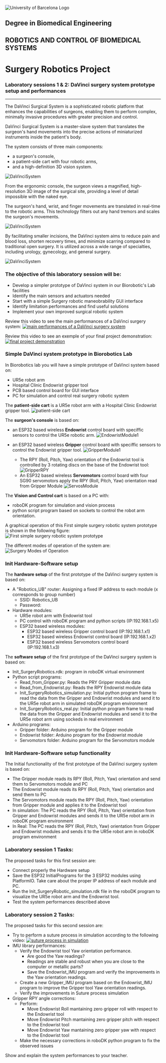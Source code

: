 ![University of Barcelona Logo](././Images/Session1/figure1.png)

## Degree in Biomedical Engineering
## ROBOTICS AND CONTROL OF BIOMEDICAL SYSTEMS
# **Surgery Robotics Project**
### Laboratory sessions 1 & 2: DaVinci surgery system prototype setup and performances

---



The DaVinci Surgical System is a sophisticated robotic platform that enhances the capabilities of surgeons, enabling them to perform complex, minimally invasive procedures with greater precision and control. 

DaVinci Surgical System is a master-slave system that translates the surgeon's hand movements into the precise actions of miniaturized instruments inside the patient's body. 

The system consists of three main components: 
- a surgeon's console, 
- a patient-side cart with four robotic arms, 
- and a high-definition 3D vision system.

![DaVinciSystem](././Images/Session1/DaVinciSystem1.png)

From the ergonomic console, the surgeon views a magnified, high-resolution 3D image of the surgical site, providing a level of detail impossible with the naked eye. 

The surgeon's hand, wrist, and finger movements are translated in real-time to the robotic arms. This technology filters out any hand tremors and scales the surgeon's movements. 

![DaVinciSystem](././Images/Session1/DaVinciSystem2.png)

By facilitating smaller incisions, the DaVinci system aims to reduce pain and blood loss, shorten recovery times, and minimize scarring compared to traditional open surgery. It is utilized across a wide range of specialties, including urology, gynecology, and general surgery.

![DaVinciSystem](././Images/Session1/DaVinciSystem3.png)

### The objective of this laboratory session will be:
- Develop a simpler prototype of DaVinci system in our Biorobotic's Lab facilities
- Identify the main sensors and actuators needed
- Start with a simple Surgery robotic maneobrability GUI interface
- Identify limitation performances and find useful solutions
- Implement your own improved surgical robotic system

Review this video to see the main performances of a DaVinci surgery system:
[![main performances of a DaVinci surgery system](Images/Session1/DaVinci.png)](https://youtu.be/PF1tB9xi7jg?feature=shared)

Review this video to see an exemple of your final project demonstration:
[![final project demonstration](Images/Session1/demo.png)](https://youtu.be/wzx2_t7iajo?feature=shared)

### Simple DaVinci system prototype in Biorobotics Lab

In Biorobotics lab you will have a simple prototype of DaVinci system based on:
- UR5e robot arm
- Hospital Clinic Endowrist gripper tool
- PCB based control board for GUI interface
- PC for simulation and control real surgery robotic system

The **patient-side cart** is a UR5e robot arm with a Hospital Clinic Endowrist gripper tool. 
![patient-side cart](././Images/Session1/PatientCart.png)

The **surgeon's console** is based on:
- an ESP32 based wireless **Endowrist** control board with speciffic sensors to control the UR5e robotic arm.
![EndowristModule1](././Images/Session1/EndowristModule.png)
- an ESP32 based wireless **Gripper** control board with speciffic sensors to control the Endowrist gripper tool.
![GripperModule1](././Images/Session1/GripperModule.png)

    - The RPY (Roll, Pitch, Yaw) orientation of the Endowrist tool is controlled by 3 rotating discs on the base of the Endowrist tool:
    ![GripperRPY](././Images/Session1/GripperRPY.png)
    - An ESP32 based wireless **Servomotors** control board with four SG90 servomotors apply the RPY (Roll, Pitch, Yaw) orientation read from Gripper Module
    ![ServosModule](././Images/Session1/ServomotorsModule.png)

The **Vision and Control cart** is based on a PC with:
- roboDK program for simulation and vision process
- python script program based on sockets to control the robot arm orientation.

A graphical operation of this First simple surgery robotic system prototype is shown in the following figure:
![First simple surgery robotic system prototype](././Images/Session1/FirstPrototype.png)


The different modes of operation of the system are:
![Surgery Modes of Operation](././Images/Session1/SurgeryModes.png)

### Init Hardware-Software setup
The **hardware setup** of the first prototype of the DaVinci surgery system is based on:
- A "Robotics_UB" router: Assigning a fixed IP address to each module (x corresponds to group number)
  - SSID: Robotics_UB
  - Password: 
- Hardware modules:
  - UR5e robot arm with Endowrist tool
  - PC control with roboDK program and python scripts (IP:192.168.1.x5)
  - ESP32 based wireless modules:
    - ESP32 based wireless Gripper control board (IP:192.168.1.x1)
    - ESP32 based wireless Endowrist control board (IP:192.168.1.x2)
    - ESP32 based wireless Servomotors control board (IP:192.168.1.x3)

The **software setup** of the first prototype of the DaVinci surgery system is based on:
- Init_SurgeryRobotics.rdk: program in roboDK virtual environment 
- Python script programs:
    - Read_from_Gripper.py: Reads the PRY Gripper module data
    - Read_from_Endowrist.py: Reads the RPY Endowrist module data
    - Init_SurgeryRobotics_simulation.py: Initial python program frame to read the data from the Gripper and Endowrist modules and send it to the UR5e robot arm in simulated roboDK program environment
    - Init_SurgeryRobotics_real.py: Initial python program frame to read the data from the Gripper and Endowrist modules and send it to the UR5e robot arm using sockeds in real environment
- Arduino programs:
    - Gripper folder: Arduino program for the Gripper module
    - Endowrist folder: Arduino program for the Endowrist module
    - Servomotors folder: Arduino program for the Servomotors module

### Init Hardware-Software setup functionality
The Initial functionality of the first prototype of the DaVinci surgery system is based on:
- The Gripper module reads its RPY (Roll, Pitch, Yaw) orientation and send them to Servomotors module and PC
- The Endowrist module reads its RPY (Roll, Pitch, Yaw) orientation and send them to PC
- The Servomotors module reads the RPY (Roll, Pitch, Yaw) orientation from Gripper module and applies it to the Endowrist tool
- In simulation: The PC reads the RPY (Roll, Pitch, Yaw) orientation from Gripper and Endowrist modules and sends it to the UR5e robot arm in roboDK program environment
- In Real: The PC reads the RPY (Roll, Pitch, Yaw) orientation from Gripper and Endowrist modules and sends it to the UR5e robot arm in roboDK program environment


### Laboratory session 1 Tasks:

The proposed tasks for this first session are:
- Connect properly the Hardware setup
- Save the ESP32 InitialPrograms for the 3 ESP32 modules using PlatformIO. Take care about the proper IP address of each module and PC.
- Run the Init_SurgeryRobotic_simulation.rdk file in the roboDK program to visualize the UR5e robot arm and the Endowrist tool.
- Test the system performances described above 

### Laboratory session 2 Tasks:

The proposed tasks for this second session are:
- Try to perform a suture process in simulation according to the following video:
[![suture process in simulation](Images/Session1/training.png)](https://youtu.be/1t3-Ggcp_Hg?feature=shared)
- IMU library performances:
  - Verify the Endowrist tool Yaw orientation performance. 
    - Are good the Yaw readings?
    - Readings are stable and robust when you are close to the computer or metallic parts?
    - Save the Endowrist_IMU program and verify the improvements in the Yaw orientation readings.
  - Create a new Gripper_IMU program based on the Endowrist_IMU program to improve the Gripper tool Yaw orientation readings.
  - Verify the improvements in Suture process simulation
- Gripper RPY angle corrections:
  - Perform:
    - Move Endowrist Roll mantaining zero gripper roll with respect to the Endowrist tool
    - Move Endowrist Pitch mantaining zero gripper pitch with respect to the Endowrist tool
    - Move Endowrist Yaw mantaining zero gripper yaw with respect to the Endowrist tool
  - Make the necessary corrections in roboDK python program to fix the observed issues

Show and explain the system performances to your teacher.